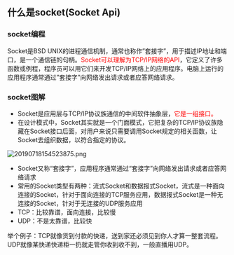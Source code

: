 ## 什么是socket(Socket Api)
###  socket编程
Socket是BSD UNIX的进程通信机制，通常也称作”套接字”，用于描述IP地址和端口，是一个通信链的句柄。<font color="red">Socket可以理解为TCP/IP网络的API</font>，它定义了许多函数或例程，程序员可以用它们来开发TCP/IP网络上的应用程序。电脑上运行的应用程序通常通过”套接字”向网络发出请求或者应答网络请求。

###  socket图解
* Socket是应用层与TCP/IP协议族通信的中间软件抽象层，<font color="red">它是一组接口。</font>
* 在设计模式中，Socket其实就是一个门面模式，它把复杂的TCP/IP协议族隐藏在Socket接口后面，对用户来说只需要调用Socket规定的相关函数，让Socket去组织数据，以符合指定的协议。

![20190718154523875.png](https://pic.imgdb.cn/item/610fb1945132923bf8916cc3.png)

* Socket又称“套接字”，应用程序通常通过“套接字”向网络发出请求或者应答网络请求
* 常用的Socket类型有两种：流式Socket和数据报式Socket，流式是一种面向连接的Socket，针对于面向连接的TCP服务应用，数据报式Socket是一种无连接的Socket，针对于无连接的UDP服务应用
* TCP：比较靠谱，面向连接，比较慢
* UDP：不是太靠谱，比较快

举个例子：TCP就像货到付款的快递，送到家还必须见到你人才算一整套流程。UDP就像某快递快递柜一扔就走管你收到收不到，一般直播用UDP。

